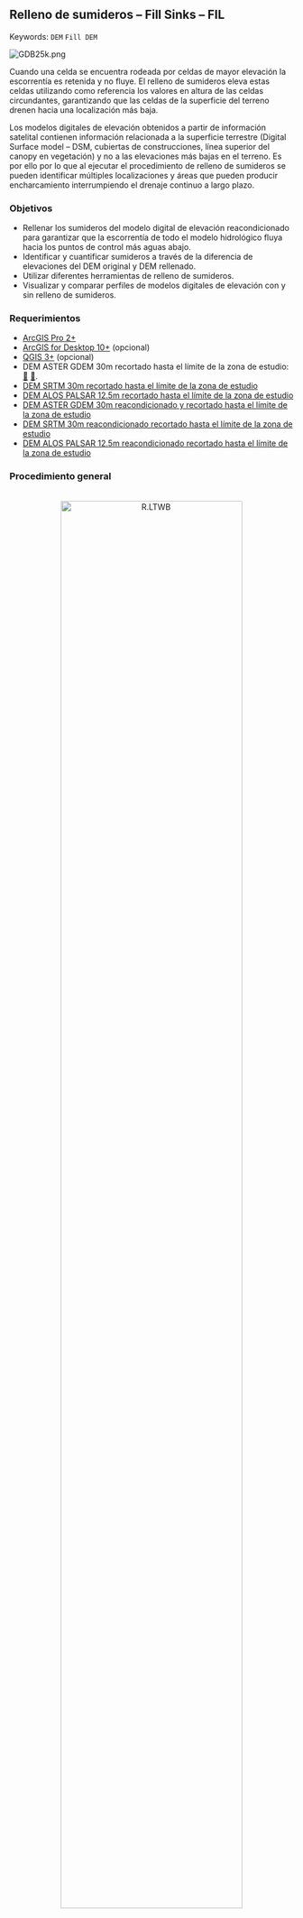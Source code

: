##  Relleno de sumideros – Fill Sinks – FIL
Keywords: `DEM` `Fill DEM`

![GDB25k.png](https://github.com/rcfdtools/R.LTWB/blob/main/Section02/FillDEM/Screenshot/FillDEM.png)

Cuando una celda se encuentra rodeada por celdas de mayor elevación la escorrentía es retenida y no fluye. El relleno de sumideros eleva estas celdas utilizando como referencia los valores en altura de las celdas circundantes, garantizando que las celdas de la superficie del terreno drenen hacia una localización más baja.

Los modelos digitales de elevación obtenidos a partir de información satelital contienen información relacionada a la superficie terrestre (Digital Surface model – DSM, cubiertas de construcciones, línea superior del canopy en vegetación) y no a las elevaciones más bajas en el terreno. Es por ello por lo que al ejecutar el procedimiento de relleno de sumideros se pueden identificar múltiples localizaciones y áreas que pueden producir encharcamiento interrumpiendo el drenaje continuo a largo plazo.


### Objetivos

* Rellenar los sumideros del modelo digital de elevación reacondicionado para garantizar que la escorrentía de todo el modelo hidrológico fluya hacia los puntos de control más aguas abajo.
* Identificar y cuantificar sumideros a través de la diferencia de elevaciones del DEM original y DEM rellenado.
* Utilizar diferentes herramientas de relleno de sumideros.
* Visualizar y comparar perfiles de modelos digitales de elevación con y sin relleno de sumideros.


### Requerimientos

* [ArcGIS Pro 2+](https://pro.arcgis.com/en/pro-app/latest/get-started/download-arcgis-pro.htm)
* [ArcGIS for Desktop 10+](https://desktop.arcgis.com/es/desktop/) (opcional)
* [QGIS 3+](https://qgis.org/) (opcional)
* DEM ASTER GDEM 30m recortado hasta el límite de la zona de estudio: [:wrench:](https://github.com/rcfdtools/R.LTWB/tree/main/Section02/AgreeDEM) [:open_file_folder:](https://github.com/rcfdtools/R.LTWB/tree/main/.dem).
* [DEM SRTM 30m recortado hasta el límite de la zona de estudio](https://github.com/rcfdtools/R.LTWB/tree/main/Section02/DEMSrtm)
* [DEM ALOS PALSAR 12.5m recortado hasta el límite de la zona de estudio](https://github.com/rcfdtools/R.LTWB/tree/main/Section02/DEMAlos)
* [DEM ASTER GDEM 30m reacondicionado y recortado hasta el límite de la zona de estudio](https://github.com/rcfdtools/R.LTWB/tree/main/HECGeoHMS/Layers)
* [DEM SRTM 30m reacondicionado recortado hasta el límite de la zona de estudio](https://github.com/rcfdtools/R.LTWB/tree/main/HECGeoHMS/Layers)
* [DEM ALOS PALSAR 12.5m reacondicionado recortado hasta el límite de la zona de estudio](https://github.com/rcfdtools/R.LTWB/tree/main/HECGeoHMS/Layers)


### Procedimiento general

<div align="center">
<br><img alt="R.LTWB" src="https://github.com/rcfdtools/R.LTWB/blob/main/Section02/FillDEM/Graph/FillDEMFlowchart.png" width="80%"><br>
<sub>Convenciones del diagrama: Base de datos geográfica GDB en azul, Clases de entidad en gris, Geo-procesos en verde y Procesos manuales en amarillo.<br>Líneas con guiones corresponden a procedimientos opcionales.</sub><br><br>
</div>

1. xxx

![R.LTWB](https://github.com/rcfdtools/R.LTWB/blob/main/Section02/AgreeDEM/Screenshot/IGACGDB100k.png)

En este momento ya dispone de la grilla de relleno de sumideros requerida para la marcación de direcciones de flujo.


### Referencias

* 


### Compatibilidad

* Esta actividad puede ser desarrollada en ArcGIS for Desktop, HEC-GeoHMS sobre ArcGIS 10.2.2, Arc Hydro Tools sobre ArcGIS 10.2.2, ArcGIS Pro, Arc Hydro Tools sobre ArcGIS Pro y en QGIS.
 

### Control de versiones

| Versión    | Descripción     | Autor                                      | Horas |
|------------|:----------------|--------------------------------------------|:-----:|
| 2022.07.22 | Versión inicial | [rcfdtools](https://github.com/rcfdtools)  |   0   |


_R.LTWB es de uso libre para fines académicos, conoce nuestra licencia, cláusulas, condiciones de uso y como referenciar los contenidos publicados en este repositorio, dando [clic aquí](https://github.com/rcfdtools/R.LTWB/wiki/License)._

_¡Encontraste útil este repositorio!, apoya su difusión marcando este repositorio con una ⭐ o síguenos dando clic en el botón Follow de [rcfdtools](https://github.com/rcfdtools) en GitHub._

| [Actividad anterior](https://github.com/rcfdtools/R.LTWB/tree/main/Section02/AgreeDEM) | [Inicio](https://github.com/rcfdtools/R.LTWB/wiki) | [:beginner: Ayuda](https://github.com/rcfdtools/R.LTWB/discussions/9999) | [Actividad siguiente]()  |
|---------------------------------------------------------------------------------------|----------------------------------------------------|--------------------------------------------------------------------------|--------------------------|
[^1]: 